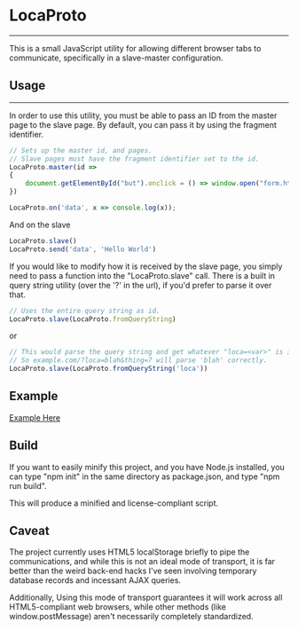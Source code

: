 # LocaProto
---
This is a small JavaScript utility for allowing different browser tabs to communicate, specifically in a slave-master configuration. 

## Usage
---
In order to use this utility, you must be able to pass an ID from the master page to the slave page. By default, you can pass it by using the fragment identifier.

```js 
// Sets up the master id, and pages.
// Slave pages must have the fragment identifier set to the id. 
LocaProto.master(id =>
{
    document.getElementById("but").onclick = () => window.open("form.html#" + id);
})

LocaProto.on('data', x => console.log(x));
```


And on the slave

```js
LocaProto.slave()
LocaProto.send('data', 'Hello World')
```

If you would like to modify how it is received by the slave page, you simply need to pass a function into the "LocaProto.slave" call. There is a built in query string utility (over the '?' in the url), if you'd prefer to parse it over that.

```js
// Uses the entire query string as id. 
LocaProto.slave(LocaProto.fromQueryString)
```

or 

```js 
// This would parse the query string and get whatever "loca=<var>" is inside the string.
// So example.com/?loca=blah&thing=7 will parse 'blah' correctly. 
LocaProto.slave(LocaProto.fromQueryString('loca'))
```

## Example 

[Example Here](http://jessemitchell.me/LocaProto/html_test/)


## Build 

If you want to easily minify this project, and you have Node.js installed, you can type "npm init" in the same directory as package.json, and type "npm run build".

This will produce a minified and license-compliant script.

## Caveat

The project currently uses HTML5 localStorage briefly to pipe the communications, and while this is not an ideal mode of transport, it is far better than the weird back-end hacks I've seen involving temporary database records and incessant AJAX queries. 

Additionally, Using this mode of transport guarantees it will work across all HTML5-compliant web browsers, while other methods (like window.postMessage) aren't necessarily completely standardized.